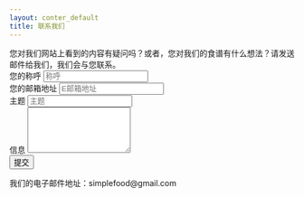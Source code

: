 ```yaml
---
layout: conter_default
title: 联系我们
---
```


<div id="alert"></div>
您对我们网站上看到的内容有疑问吗？或者，您对我们的食谱有什么想法？请发送邮件给我们，我们会与您联系。


<!-- <div class="alert alert-success" role="alert">
  A simple secondary alert—check it out!
</div> -->


<div class="container-fluid pb-3">
	<div class="row">
		<div class="col-sm-12 col-md-12 col-lg-6 col-xl-6 px-0">
			<form onsubmit="return addcontactmessage();">
				<div class="form-group col-sm-12 col-md-12 col-lg-6 col-xl-6 px-0">
				  	<label for="contact-name">您的称呼</label>
				  	<input type="text" class="form-control" id="contact-name" aria-describedby="emailHelp" placeholder="称呼" required>
				</div>
				<div class="form-group col-sm-12 col-md-12 col-lg-6 col-xl-6 px-0">
				  	<label for="contact-mail">您的邮箱地址</label>
				  	<input type="email" class="form-control" id="contact-mail" aria-describedby="emailHelp" placeholder="E邮箱地址" required>
				</div>
				<div class="form-group col-sm-12 col-md-12 col-lg-6 col-xl-6 px-0">
					<label for="contact-subject">主题</label>
				  	<input type="text" class="form-control" id="contact-subject" placeholder="主题" required>
				</div>
				<div class="form-group">
				    <label for="contact-message">信息</label>
				    <textarea class="form-control" id="contact-message" rows="5" required></textarea>
				</div>
				<button type="submit" class="btn btn-bg font-weight-bold rounded-pill px-4 ">提交</button>
			</form>
		</div>
		<div class="col-sm-12 col-md-12 col-lg-5 col-xl-5 contact-us-mail">
			<span class="font-weight-bold">我们的电子邮件地址：</span>simplefood@gmail.com
		</div>
	</div>
</div>
